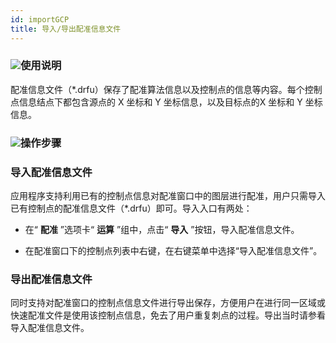 ```yaml
---
id: importGCP
title: 导入/导出配准信息文件  
---  
```

### ![](../../img/read.gif)使用说明



配准信息文件（*.drfu）保存了配准算法信息以及控制点的信息等内容。每个控制点信息结点下都包含源点的 X 坐标和 Y 坐标信息，以及目标点的X 坐标和
Y 坐标信息。



### ![](../../img/read.gif)操作步骤



### 导入配准信息文件



应用程序支持利用已有的控制点信息对配准窗口中的图层进行配准，用户只需导入已有控制点的配准信息文件（*.drfu）即可。导入入口有两处：

* 在“ **配准** ”选项卡“ **运算** ”组中，点击“ **导入** ”按钮，导入配准信息文件。

* 在配准窗口下的控制点列表中右键，在右键菜单中选择“导入配准信息文件”。



### 导出配准信息文件




同时支持对配准窗口的控制点信息文件进行导出保存，方便用户在进行同一区域或快速配准文件是使用该控制点信息，免去了用户重复刺点的过程。导出当时请参看导入配准信息文件。

